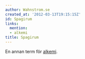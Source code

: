 ```yaml
---
author: Wahnstrom.se
created_at: '2012-03-13T19:15:15Z'
id: Spagirum
links:
  mention:
  - alkemi
title: Spagirum
---
```


En annan term för [alkemi].

  [alkemi]: alkemi